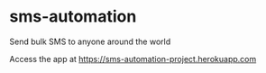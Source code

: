 # sms-automation
Send bulk SMS to anyone around the world

Access the app at https://sms-automation-project.herokuapp.com
